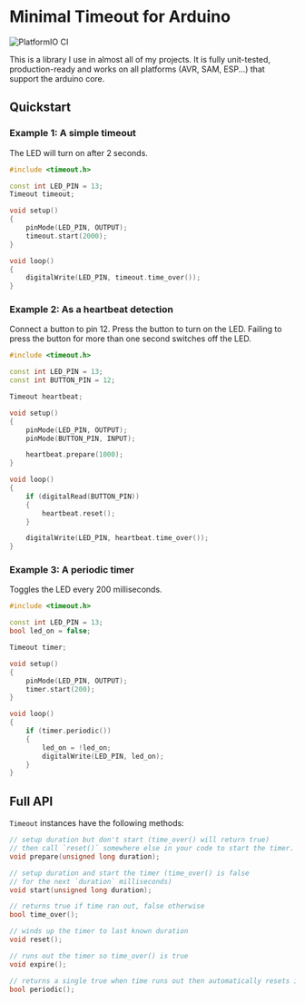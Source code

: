 # Minimal Timeout for Arduino

![PlatformIO CI](https://github.com/tfeldmann/Arduino-Timeout/workflows/PlatformIO%20CI/badge.svg)

This is a library I use in almost all of my projects. It is fully unit-tested, production-ready and works on all platforms (AVR, SAM, ESP...) that support the arduino core.


## Quickstart

### Example 1: A simple timeout

The LED will turn on after 2 seconds.

```cpp
#include <timeout.h>

const int LED_PIN = 13;
Timeout timeout;

void setup()
{
    pinMode(LED_PIN, OUTPUT);
    timeout.start(2000);
}

void loop()
{
    digitalWrite(LED_PIN, timeout.time_over());
}
```


### Example 2: As a heartbeat detection

Connect a button to pin 12.
Press the button to turn on the LED.
Failing to press the button for more than one second switches off the LED.

```cpp
#include <timeout.h>

const int LED_PIN = 13;
const int BUTTON_PIN = 12;

Timeout heartbeat;

void setup()
{
    pinMode(LED_PIN, OUTPUT);
    pinMode(BUTTON_PIN, INPUT);

    heartbeat.prepare(1000);
}

void loop()
{
    if (digitalRead(BUTTON_PIN))
    {
        heartbeat.reset();
    }

    digitalWrite(LED_PIN, heartbeat.time_over());
}
```


### Example 3: A periodic timer

Toggles the LED every 200 milliseconds.

```cpp
#include <timeout.h>

const int LED_PIN = 13;
bool led_on = false;

Timeout timer;

void setup()
{
    pinMode(LED_PIN, OUTPUT);
    timer.start(200);
}

void loop()
{
    if (timer.periodic())
    {
        led_on = !led_on;
        digitalWrite(LED_PIN, led_on);
    }
}
```


## Full API

`Timeout` instances have the following methods:
```cpp
// setup duration but don't start (time_over() will return true)
// then call `reset()` somewhere else in your code to start the timer.
void prepare(unsigned long duration);

// setup duration and start the timer (time_over() is false
// for the next `duration` milliseconds)
void start(unsigned long duration);

// returns true if time ran out, false otherwise
bool time_over();

// winds up the timer to last known duration
void reset();

// runs out the timer so time_over() is true
void expire();

// returns a single true when time runs out then automatically resets itself
bool periodic();
```

